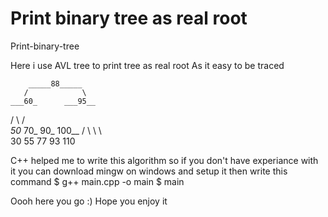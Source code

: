 # Print binary tree as real root
Print-binary-tree

Here i use AVL tree to print tree as real root 
As it easy to be traced

        _____88_____
       /            \
    ___60_      ___95__
   /      \    /       \
  _50_   70_   90_   100__
 /    \     \     \       \
 30  55    77    93     110

C++ helped me to write this algorithm 
so if you don't have experiance with it you can download mingw on windows and setup it
then write this command 
$ g++ main.cpp -o main 
$ main

Oooh here you go :)
Hope you enjoy it

